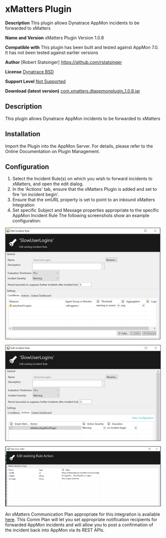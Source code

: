 # xMatters Plugin

**Description** 
This plugin allows Dynatrace AppMon incidents to be forwarded to xMatters

**Name and Version** 
xMatters Plugin Version 1.0.8

**Compatible with**
This plugin has been built and tested against AppMon 7.0. It has not been tested against earlier versions

**Author** 
[Robert Statsinger] https://github.com/rstatsinger

**License**
[Dynatrace BSD](https://community.dynatrace.com/community/download/attachments/5144912/dynaTraceBSD.txt)

**Support Level** 
[Not Supported](https://community.dynatrace.com/community/display/DL/Support+Levels)

**Download (latest version)** [com.xmatters.dtappmonplugin_1.0.8.jar](https://github.com/Dynatrace/Dynatrace-AppMon-xMatters-Plugin/releases/download/v1.0.8/com.xmatters.dtappmonplugin_1.0.8.jar)


## Description
This plugin allows Dynatrace AppMon incidents to be forwarded to xMatters

## Installation
Import the Plugin into the AppMon Server. For details, please refer to the Online Documentation on Plugin Management.

## Configuration

1. Select the Incident Rule(s) on which you wish to forward incidents to xMatters, and open the edit dialog. 
2. In the 'Actions' tab, ensure that the xMatters Plugin is added and set to fire 'on incident begin'. 
3. Ensure that the xmURL property is set to point to an inbound xMatters Integration 
4. Set specific Subject and Message properties appropriate to the specific AppMon Incident Rule The following screenshots show an example configuration:

![images/Edit_Incident_Rule_1.png](images/Edit_Incident_Rule_1.png)

![images/Edit_Incident_Rule_2.png](images/Edit_Incident_Rule_2.png)

![images/Rule_Action_Editor.png](images/Rule_Action_Editor.png)

An xMatters Communication Plan appropriate for this integration is available [here](https://github.com/rstatsinger/xm-labs-DynatraceAppMon). This
Comm Plan will let you set appropriate notification recipients for forwarded AppMon incidents and will
allow you to post a confirmation of the incident back into AppMon via its REST APIs.

